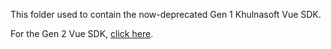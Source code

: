 This folder used to contain the now-deprecated Gen 1 Khulnasoft Vue SDK.

For the Gen 2 Vue SDK, [click here](https://github.com/khulnasoft-com/khulnasoft/blob/main/packages/sdks/output/vue/).
